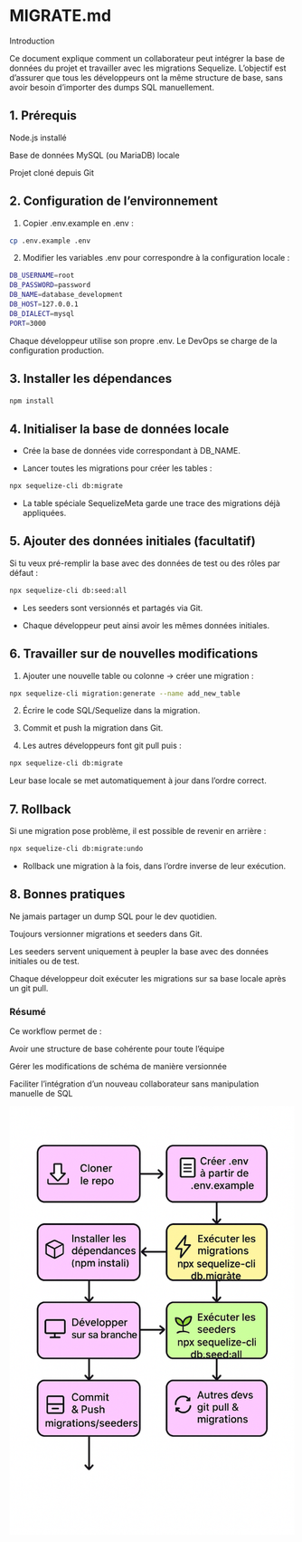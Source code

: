 # MIGRATE.md
Introduction

Ce document explique comment un collaborateur peut intégrer la base de données du projet et travailler avec les migrations Sequelize.
L’objectif est d’assurer que tous les développeurs ont la même structure de base, sans avoir besoin d’importer des dumps SQL manuellement.

## 1. Prérequis

Node.js installé

Base de données MySQL (ou MariaDB) locale

Projet cloné depuis Git

## 2. Configuration de l’environnement

1. Copier .env.example en .env :

```bash
cp .env.example .env
```
2. Modifier les variables .env pour correspondre à la configuration locale :

```bash
DB_USERNAME=root
DB_PASSWORD=password
DB_NAME=database_development
DB_HOST=127.0.0.1
DB_DIALECT=mysql
PORT=3000
```

Chaque développeur utilise son propre .env. Le DevOps se charge de la configuration production.

## 3. Installer les dépendances

```bash
npm install
```

## 4. Initialiser la base de données locale

- Crée la base de données vide correspondant à DB_NAME.

- Lancer toutes les migrations pour créer les tables :

```bash
npx sequelize-cli db:migrate

```
- La table spéciale SequelizeMeta garde une trace des migrations déjà appliquées.

## 5. Ajouter des données initiales (facultatif)

Si tu veux pré-remplir la base avec des données de test ou des rôles par défaut :

```bash
npx sequelize-cli db:seed:all
```

- Les seeders sont versionnés et partagés via Git.

- Chaque développeur peut ainsi avoir les mêmes données initiales.

## 6. Travailler sur de nouvelles modifications

1. Ajouter une nouvelle table ou colonne → créer une migration :

```bash
npx sequelize-cli migration:generate --name add_new_table
```
2. Écrire le code SQL/Sequelize dans la migration.

3. Commit et push la migration dans Git.

4. Les autres développeurs font git pull puis :

```bash
npx sequelize-cli db:migrate
```
Leur base locale se met automatiquement à jour dans l’ordre correct.

## 7. Rollback

Si une migration pose problème, il est possible de revenir en arrière :
```bash
npx sequelize-cli db:migrate:undo

```
- Rollback une migration à la fois, dans l’ordre inverse de leur exécution.

## 8. Bonnes pratiques

Ne jamais partager un dump SQL pour le dev quotidien.

Toujours versionner migrations et seeders dans Git.

Les seeders servent uniquement à peupler la base avec des données initiales ou de test.

Chaque développeur doit exécuter les migrations sur sa base locale après un git pull.

### Résumé

Ce workflow permet de :

Avoir une structure de base cohérente pour toute l’équipe

Gérer les modifications de schéma de manière versionnée

Faciliter l’intégration d’un nouveau collaborateur sans manipulation manuelle de SQL

![Schéma de migration](Doc/images/schema_migrate.png)
